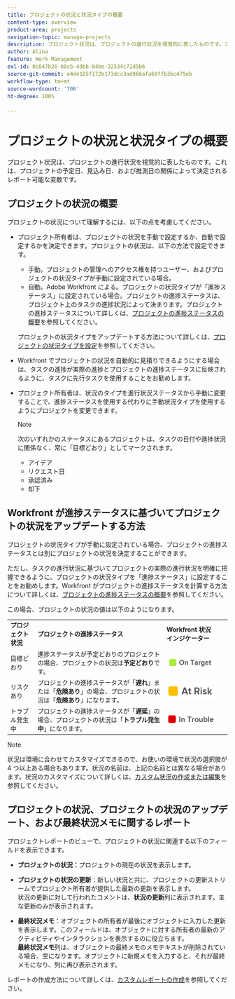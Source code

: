 ```yaml
---
title: プロジェクトの状況と状況タイプの概要
content-type: overview
product-area: projects
navigation-topic: manage-projects
description: プロジェクト状況は、プロジェクトの進行状況を視覚的に表したものです。これは、プロジェクトの予定日、見込み日、および推測日の関係によって決定されるレポート可能な変数です。
author: Alina
feature: Work Management
exl-id: 0c847b26-b0cb-49bb-84be-32534c72d5b6
source-git-commit: e4de185f172b173dcc3ad966afa69ffb3bc479eb
workflow-type: tm+mt
source-wordcount: '706'
ht-degree: 100%

---
```


# プロジェクトの状況と状況タイプの概要

<!-- Audited: 12/2023 -->

プロジェクト状況は、プロジェクトの進行状況を視覚的に表したものです。これは、プロジェクトの予定日、見込み日、および推測日の関係によって決定されるレポート可能な変数です。

## プロジェクトの状況の概要

プロジェクトの状況について理解するには、以下の点を考慮してください。

* プロジェクト所有者は、プロジェクトの状況を手動で設定するか、自動で設定するかを決定できます。プロジェクトの状況は、以下の方法で設定できます。

   * 手動。プロジェクトの管理へのアクセス権を持つユーザー、およびプロジェクトの状況タイプが手動に設定されている場合。
   * 自動。Adobe Workfront による。プロジェクトの状況タイプが「進捗ステータス」に設定されている場合。プロジェクトの進捗ステータスは、プロジェクト上のタスクの進捗状況によって決まります。プロジェクトの進捗ステータスについて詳しくは、[プロジェクトの進捗ステータスの概要](../../../manage-work/projects/planning-a-project/project-progress-status.md)を参照してください。

  プロジェクトの状況タイプをアップデートする方法について詳しくは、[プロジェクトの状況タイプを設定](../../../manage-work/projects/manage-projects/set-condition-type-for-project.md)を参照してください。

* Workfront でプロジェクトの状況を自動的に見積りできるようにする場合は、タスクの進捗が実際の進捗とプロジェクトの進捗ステータスに反映されるように、タスクに先行タスクを使用することをお勧めします。
* プロジェクト所有者は、状況のタイプを進行状況ステータスから手動に変更することで、進捗ステータスを使用する代わりに手動状況タイプを使用するようにプロジェクトを変更できます。

  >[!NOTE]
  >
  >次のいずれかのステータスにあるプロジェクトは、タスクの日付や進捗状況に関係なく、常に「目標どおり」としてマークされます。
  >
  >* アイデア
  >* リクエスト日
  >* 承認済み
  >* 却下

<!--
<div data-mc-conditions="QuicksilverOrClassic.Draft mode">
<h2>Set the Condition Type for a project</h2>
<p data-mc-conditions="QuicksilverOrClassic.Draft mode">(NOTE: drafted here and moved it to a separate article: /Content/Manage work/Projects/Manage projects/set-condition-type-for-project.htm)</p>
<ol>
<li value="1">Go to the project for which you want to update the Condition Type. </li>
<li value="2"> <p>  Click the <strong>More</strong> menu <img src="assets/qs-more-menu.png"> to the right of the project name, then click <strong>Edit</strong>.  <br> </p> </li>
<li value="3">In the <strong>Condition Type</strong> field, choose one of the following:
<ul>
<li><p><strong>Manual:</strong> The project owner sets the Condition on the project manually.</p><p data-mc-conditions="QuicksilverOrClassic.Quicksilver">In this case, the project owner can update the Condition of the project in the project header, or the Project Details section. </p></li>
<li><p><strong>Progress Status:</strong> Workfront sets the Condition based on the Progress Status of the project. <br></p></li>
</ul></li>
<li value="4">Click <strong>Save Changes</strong>. </li>
</ol>
</div>
-->

## Workfront が進捗ステータスに基づいてプロジェクトの状況をアップデートする方法

プロジェクトの状況タイプが手動に設定されている場合、プロジェクトの進捗ステータスとは別にプロジェクトの状況を決定することができます。

ただし、タスクの進行状況に基づいてプロジェクトの実際の進行状況を明確に把握できるように、プロジェクトの状況タイプを「進捗ステータス」に設定することをお勧めします。Workfront がプロジェクトの進捗ステータスを計算する方法について詳しくは、[プロジェクトの進捗ステータスの概要](../../../manage-work/projects/planning-a-project/project-progress-status.md)を参照してください。

この場合、プロジェクトの状況の値は以下のようになります。

<table style="table-layout:auto"> 
 <col> 
 <col> 
 <col> 
 <col> 
 <tbody> 
  <tr> 
   <td><strong>プロジェクト状況</strong></td> 
   <td><strong>プロジェクトの進捗ステータス</strong></td> 
   <td><strong>Workfront 状況インジケーター</strong></td> 
   <td> </td> 
  </tr> 
  <tr> 
   <td>目標どおり</td> 
   <td>進捗ステータスが予定どおりのプロジェクトの場合、プロジェクトの状況は<strong>予定どおり</strong>です。 </td> 
   <td> <img src="assets/on-target-condition-icon.png"> </td> 
   <td> </td> 
  </tr> 
  <tr> 
   <td>リスクあり</td> 
   <td>プロジェクトの進捗ステータスが「<strong>遅れ</strong>」または「<strong>危険あり</strong>」の場合、プロジェクトの状況は「<strong>危険あり</strong>」になります。</td> 
   <td> <img src="assets/at-risk-project-condition-icon.png"> </td> 
   <td> </td> 
  </tr> 
  <tr> 
   <td>トラブル発生中</td> 
   <td>プロジェクトの進捗ステータスが「<strong>遅延</strong>」の場合、プロジェクトの状況は「<strong>トラブル発生中</strong>」になります。 </td> 
   <td> <img src="assets/in-trouble-project-condition-icon.png"> </td> 
   <td> </td> 
  </tr> 
 </tbody> 
</table>

>[!NOTE]
>
>状況は環境に合わせてカスタマイズできるので、お使いの環境で状況の選択肢が 4 つ以上ある場合もあります。状況の名前は、上記の名前とは異なる場合があります。状況のカスタマイズについて詳しくは、[カスタム状況の作成または編集](../../../administration-and-setup/customize-workfront/create-manage-custom-conditions/create-edit-custom-conditions.md)を参照してください。

## プロジェクトの状況、プロジェクトの状況のアップデート、および最終状況メモに関するレポート

プロジェクトレポートのビューで、プロジェクトの状況に関連する以下のフィールドを表示できます。

* **プロジェクトの状況：**&#x200B;プロジェクトの現在の状況を表示します。
* **プロジェクトの状況の更新**：新しい状況と共に、プロジェクトの更新ストリームでプロジェクト所有者が提供した最新の更新を表示します。\
  状況の更新に対して行われたコメントは、**状況の更新**&#x200B;列に表示されます。主な更新のみが表示されます。

* **最終状況メモ**：オブジェクトの所有者が最後にオブジェクトに入力した更新を表示します。このフィールドは、オブジェクトに対する所有者の最新のアクティビティやインタラクションを表示するのに役立ちます。\
  **最終状況メモ**&#x200B;列は、オブジェクトの最終メモのメモテキストが削除されている場合、空になります。オブジェクトに新規メモを入力すると、それが最終メモになり、列に再び表示されます。

レポートの作成方法について詳しくは、[カスタムレポートの作成](../../../reports-and-dashboards/reports/creating-and-managing-reports/create-custom-report.md)を参照してください。
